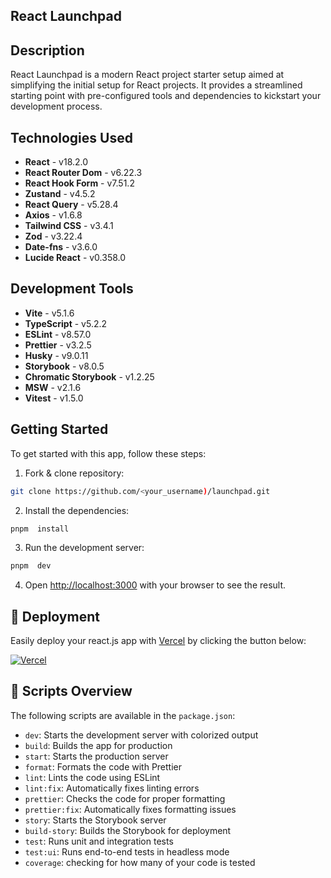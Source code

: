 ## React Launchpad

## Description

React Launchpad is a modern React project starter setup aimed at simplifying the initial setup for React projects. It provides a streamlined starting point with pre-configured tools and dependencies to kickstart your development process.

## Technologies Used

- **React** - v18.2.0
- **React Router Dom** - v6.22.3
- **React Hook Form** - v7.51.2
- **Zustand** - v4.5.2
- **React Query** - v5.28.4
- **Axios** - v1.6.8
- **Tailwind CSS** - v3.4.1
- **Zod** - v3.22.4
- **Date-fns** - v3.6.0
- **Lucide React** - v0.358.0

## Development Tools

- **Vite** - v5.1.6
- **TypeScript** - v5.2.2
- **ESLint** - v8.57.0
- **Prettier** - v3.2.5
- **Husky** - v9.0.11
- **Storybook** - v8.0.5
- **Chromatic Storybook** - v1.2.25
- **MSW** - v2.1.6
- **Vitest** - v1.5.0

## Getting Started

To get started with this app, follow these steps:

1. Fork & clone repository:

```bash
git clone https://github.com/<your_username)/launchpad.git
```

2. Install the dependencies:

```bash
pnpm  install
```

3. Run the development server:

```bash
pnpm  dev
```

4. Open [http://localhost:3000](http://localhost:3000) with your browser to see the result.

## 🚀 Deployment

Easily deploy your react.js app with [Vercel](https://vercel.com/new?utm_medium=default-template&filter=next.js&utm_source=github&utm_campaign=next-enterprise) by clicking the button below:

[![Vercel](https://vercel.com/button)](https://vercel.com/new/git/external?repository-url=https://github.com/Blazity/next-enterprise)

## 📃 Scripts Overview

The following scripts are available in the `package.json`:

- `dev`: Starts the development server with colorized output
- `build`: Builds the app for production
- `start`: Starts the production server
- `format`: Formats the code with Prettier
- `lint`: Lints the code using ESLint
- `lint:fix`: Automatically fixes linting errors
- `prettier`: Checks the code for proper formatting
- `prettier:fix`: Automatically fixes formatting issues
- `story`: Starts the Storybook server
- `build-story`: Builds the Storybook for deployment
- `test`: Runs unit and integration tests
- `test:ui`: Runs end-to-end tests in headless mode
- `coverage`: checking for how many of your code is tested
